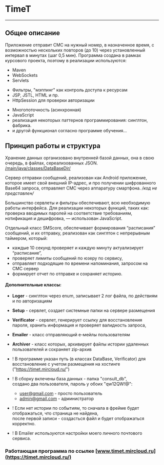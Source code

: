 # TimeT
_____
## Общее описание

Приложение отправит СМС на нужный номер, в назначенное время, с возможностью нескольких повторов (до 10) через установленный интервал в минутах (шаг 0,5 мин).
Программа создана в рамках курсового проекта, поэтому  в реализации используются:
- Maven
- WebSockets
- Servlets
* Фильтры, "мэппинг" как контроль доступа к ресурсам
* JSP, JSTL, HTML и пр.
* HttpSession для проверки авторизации
- Многопоточность (асинхронная)
- JavaScript
- реализация некоторых паттернов программирования: синглтон, фабрика.
- и другой функционал согласно программе обучения...

## Принцип работы и структура

Хранение данных организовано внутренней базой данных, она в свою очередь, в файлах, сереализованных JSON.
[/main/java/classes/DataBaseDir/](https://github.com/ShuRuPinH/TimeT/tree/master/src/main/java/classes/DataBaseDir)

Сервер отправки сообщений, реализован как Android приложение, которое имеет свой внешний IP-адрес, и про получении шифрованного Base64 запроса, отправляет СМС через аппаратуру смартфона. _/код не представлен/_

Большинство сервлеты и фильтры обеспечивают, всю необходимую работы интерфейса.
Для реализации некоторых функций, таких как: проверка вводимых паролей на соответствие требованиям, нотификация и дешифровка, — использован JavaScript.

Отдельный класс SMScore, обеспечивает  формирования “расписания” сообщений, и их отправку, реализован как
синглтон с непрерывным таймером, который:
- каждые 10 секунд проверяет и  каждую минуту актуализирует “расписание”,
- проверяет лимиты сообщений по юзеру по сервису,
- отправляет подходящие по времени напоминания, запросом на СМС сервер
- формирует отчет по отправке и сохраняет  историю.


#### Дополнительные классы:
- **Loger** - синглтон через enum, записывает 2 лог файла, по действиям и по авторизациям
- **Setup** - сервлет, создает системные папки на сервере размещения
- **Verificator** - сервлет, генерирует ссылку для восстановления пароля, хранить информация и проверяет валидность запроса,
- **Emailer** - класс отправляющий е-мейлы пользователям
- **Archiver** - класс которых, архивирует файлы истории удаленных пользователей и сохраняет zip-архив


- ! В программе указан путь (в классах DataBase, Verificator) для воccтановление с учетом размещения на хостинге ("https://timet.mircloud.ru/")
- ! В сборку вклечены база данных - папка "consult_db",    
  создано два пользователя, пароль у обоих "qw12QW!@":   
   - user@gmail.com - просто пользователь
   - admin@gmail.com - администратор
- ! Если нет истории по событиям, то сначала  в фрейме будет отображаться, что страница не найдена,  
  после первой записи - создасться файл и будет отображаться корректно.
- ! В Emailer используются настройки моего личного почтового сервиса.   
    
###  Работающая программа по ссылке [www.timet.mircloud.ru](https://timet.mircloud.ru/)












